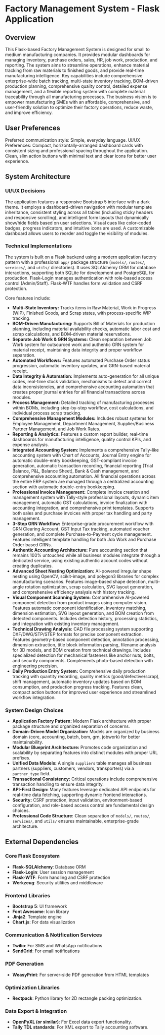 # Factory Management System - Flask Application

## Overview
This Flask-based Factory Management System is designed for small to medium manufacturing companies. It provides modular dashboards for managing inventory, purchase orders, sales, HR, job work, production, and reporting. The system aims to streamline operations, enhance material tracking from raw materials to finished goods, and provide real-time manufacturing intelligence. Key capabilities include comprehensive enterprise-wide batch tracking, multi-state inventory tracking, BOM-driven production planning, comprehensive quality control, detailed expense management, and a flexible reporting system with complete material traceability through all manufacturing processes. The business vision is to empower manufacturing SMEs with an affordable, comprehensive, and user-friendly solution to optimize their factory operations, reduce waste, and improve efficiency.

## User Preferences
Preferred communication style: Simple, everyday language.
UI/UX Preferences: Compact, horizontally-arranged dashboard cards with consistent sizing and professional spacing throughout the application. Clean, slim action buttons with minimal text and clear icons for better user experience.

## System Architecture

### UI/UX Decisions
The application features a responsive Bootstrap 5 interface with a dark theme. It employs a dashboard-driven navigation with modular template inheritance, consistent styling across all tables (including sticky headers and responsive scrolling), and intelligent form layouts that dynamically show/hide fields based on user selections. Visual cues like color-coded badges, progress indicators, and intuitive icons are used. A customizable dashboard allows users to reorder and toggle the visibility of modules.

### Technical Implementations
The system is built on a Flask backend using a modern application factory pattern with a professional `app/` package structure (`models/`, `routes/`, `services/`, and `utils/` directories). It uses SQLAlchemy ORM for database interactions, supporting both SQLite for development and PostgreSQL for production. Flask-Login manages authentication with role-based access control (Admin/Staff). Flask-WTF handles form validation and CSRF protection.

Core features include:
- **Multi-State Inventory:** Tracks items in Raw Material, Work in Progress (WIP), Finished Goods, and Scrap states, with process-specific WIP tracking.
- **BOM-Driven Manufacturing:** Supports Bill of Materials for production planning, including material availability checks, automatic labor cost and scrap calculations, and BOM-driven material reservations.
- **Separate Job Work & GRN Systems:** Clean separation between Job Work system for outsourced work and authentic GRN system for material receipt, maintaining data integrity and proper workflow separation.
- **Automated Workflows:** Features automated Purchase Order status progression, automatic inventory updates, and GRN-based material receipt.
- **Data Integrity & Automation:** Implements auto-generation for all unique codes, real-time stock validation, mechanisms to detect and correct data inconsistencies, and comprehensive accounting automation that creates proper journal entries for all financial transactions across modules.
- **Process Management:** Detailed tracking of manufacturing processes within BOMs, including step-by-step workflow, cost calculations, and individual process scrap tracking.
- **Comprehensive Management Modules:** Includes robust systems for Employee Management, Department Management, Supplier/Business Partner Management, and Job Work Rates.
- **Reporting & Analytics:** Features a custom report builder, real-time dashboards for manufacturing intelligence, quality control KPIs, and expense analysis.
- **Integrated Accounting System:** Implements a comprehensive Tally-like accounting system with Chart of Accounts, Journal Entry engine for automatic double-entry bookkeeping, GST-compliant invoice generation, automatic transaction recording, financial reporting (Trial Balance, P&L, Balance Sheet), Bank & Cash management, and comprehensive accounting automation. All financial operations across the entire ERP system are managed through a centralized accounting section with automatic double-entry bookkeeping.
- **Professional Invoice Management:** Complete invoice creation and management system with Tally-style professional layouts, dynamic item management, automatic GST calculations, invoice finalization with accounting integration, and comprehensive print templates. Supports both sales and purchase invoices with proper tax handling and party management.
- **3-Step GRN Workflow:** Enterprise-grade procurement workflow with GRN Clearing Account, GST Input Tax tracking, automated voucher generation, and complete Purchase-to-Payment cycle management. Features intelligent template handling for both Job Work and Purchase Order based GRNs.
- **Authentic Accounting Architecture:** Pure accounting section that remains 100% untouched while all business modules integrate through a dedicated service, using existing authentic account codes without creating duplicates.
- **Advanced Sheet Nesting Optimization:** AI-powered irregular shape nesting using OpenCV, scikit-image, and polygon3 libraries for complex manufacturing scenarios. Features image-based shape detection, multi-angle rotation optimization, scrap calculation, SVG layout generation, and comprehensive efficiency analysis with history tracking.
- **Visual Component Scanning System:** Comprehensive AI-powered component detection from product images using computer vision. Features automatic component identification, inventory matching, dimension estimation, SVG layout generation, and BOM creation from detected components. Includes detection history, processing statistics, and integration with existing inventory management.
- **Technical Drawing Analysis:** CAD file processing system supporting DXF/DWG/STP/STEP formats for precise component extraction. Features geometry-based component detection, annotation processing, dimension extraction, title block information parsing, filename analysis for 3D models, and BOM creation from technical drawings. Includes specialized detection for mechanical fasteners like anchor nuts, bolts, and security components. Complements photo-based detection with engineering precision.
- **Daily Production Entry System:** Comprehensive daily production tracking with quantity recording, quality metrics (good/defective/scrap), shift management, automatic inventory updates based on BOM consumption, and production progress tracking. Features clean, compact action buttons for improved user experience and streamlined workflow integration.

### System Design Choices
- **Application Factory Pattern:** Modern Flask architecture with proper package structure and organized separation of concerns.
- **Domain-Driven Model Organization:** Models are organized by business domain (core, accounting, batch, bom, grn, jobwork) for better maintainability.
- **Modular Blueprint Architecture:** Promotes code organization and scalability by separating features into distinct modules with proper URL prefixes.
- **Unified Data Models:** A single `suppliers` table manages all business partners (suppliers, customers, vendors, transporters) via a `partner_type` field.
- **Transactional Consistency:** Critical operations include comprehensive transaction handling to ensure data integrity.
- **API-First Design:** Many features leverage dedicated API endpoints for real-time data fetching, supporting dynamic frontend interactions.
- **Security:** CSRF protection, input validation, environment-based configuration, and role-based access control are fundamental design choices.
- **Professional Code Structure:** Clean separation of `models/`, `routes/`, `services/`, and `utils/` ensures maintainable, enterprise-grade architecture.

## External Dependencies

### Core Flask Ecosystem
- **Flask-SQLAlchemy**: Database ORM
- **Flask-Login**: User session management
- **Flask-WTF**: Form handling and CSRF protection
- **Werkzeug**: Security utilities and middleware

### Frontend Libraries
- **Bootstrap 5**: UI framework
- **Font Awesome**: Icon library
- **Jinja2**: Template engine
- **Chart.js**: For data visualization

### Communication & Notification Services
- **Twilio**: For SMS and WhatsApp notifications
- **SendGrid**: For email notifications

### PDF Generation
- **WeasyPrint**: For server-side PDF generation from HTML templates

### Optimization Libraries
- **Rectpack**: Python library for 2D rectangle packing optimization.

### Data Export & Integration
- **OpenPyXL (or similar)**: For Excel data export functionality.
- **Tally TDL standards**: For XML export to Tally accounting software.